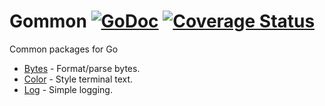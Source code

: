 # Gommon [![GoDoc](http://img.shields.io/badge/go-documentation-blue.svg?style=flat-square)](http://godoc.org/github.com/labstack/gommon) [![Coverage Status](http://img.shields.io/coveralls/labstack/gommon.svg?style=flat-square)](https://coveralls.io/r/labstack/gommon)

Common packages for Go
- [Bytes](https://github.com/labstack/gommon/tree/master/bytes) - Format/parse bytes.
- [Color](https://github.com/labstack/gommon/tree/master/color) - Style terminal text.
- [Log](https://github.com/labstack/gommon/tree/master/log) - Simple logging.
